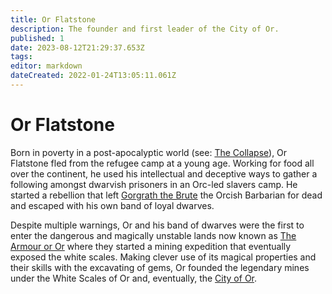```yaml
---
title: Or Flatstone
description: The founder and first leader of the City of Or.
published: 1
date: 2023-08-12T21:29:37.653Z
tags: 
editor: markdown
dateCreated: 2022-01-24T13:05:11.061Z
---
```


# Or Flatstone
Born in poverty in a post-apocalyptic world (see: [The Collapse](/event/the-collapse)), Or Flatstone fled from the refugee camp at a young age. Working for food all over the continent, he used his intellectual and deceptive ways to gather a following amongst dwarvish prisoners in an Orc-led slavers camp. He started a rebellion that left [Gorgrath the Brute](/gorgrath-the-brute) the Orcish Barbarian for dead and escaped with his own band of loyal dwarves.

Despite multiple warnings, Or and his band of dwarves were the first to enter the dangerous and magically unstable lands now known as [The Armour or Or](/armour-of-or) where they started a mining expedition that eventually exposed the white scales. Making clever use of its magical properties and their skills with the excavating of gems, Or founded the legendary mines under the White Scales of Or and, eventually, the [City of Or](/settlement/city/or/city-of-or).